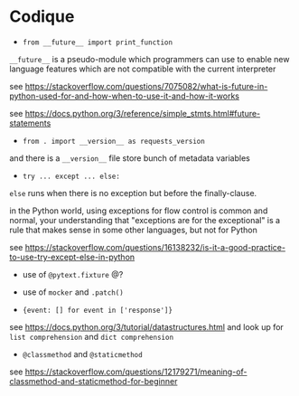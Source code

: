 # Codique

- `from __future__ import print_function`

`__future__` is a pseudo-module which programmers can use to enable new language features which are not compatible with the current interpreter

see <https://stackoverflow.com/questions/7075082/what-is-future-in-python-used-for-and-how-when-to-use-it-and-how-it-works>

see <https://docs.python.org/3/reference/simple_stmts.html#future-statements>

- `from . import __version__ as requests_version`

and there is a `__version__` file store bunch of metadata variables

- `try ... except ... else:`

`else` runs when there is no exception but before the finally-clause.

in the Python world, using exceptions for flow control is common and normal,
your understanding that "exceptions are for the exceptional" is a rule that makes sense in some other languages, but not for Python

see <https://stackoverflow.com/questions/16138232/is-it-a-good-practice-to-use-try-except-else-in-python>

- use of `@pytext.fixture` @?

- use of `mocker` and `.patch()`

- `{event: [] for event in ['response']}`

see <https://docs.python.org/3/tutorial/datastructures.html> and look up for `list comprehension` and `dict comprehension`

- `@classmethod` and `@staticmethod`

see <https://stackoverflow.com/questions/12179271/meaning-of-classmethod-and-staticmethod-for-beginner>
